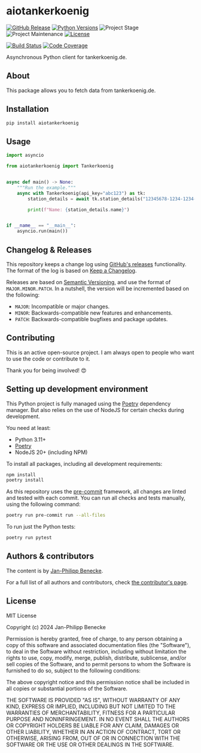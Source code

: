 # aiotankerkoenig

[![GitHub Release][releases-shield]][releases]
[![Python Versions][python-versions-shield]][pypi]
![Project Stage][project-stage-shield]
![Project Maintenance][maintenance-shield]
[![License][license-shield]](LICENSE.md)

[![Build Status][build-shield]][build]
[![Code Coverage][codecov-shield]][codecov]

Asynchronous Python client for tankerkoenig.de.

## About

This package allows you to fetch data from tankerkoenig.de.

## Installation

```bash
pip install aiotankerkoenig
```
## Usage

```python
import asyncio

from aiotankerkoenig import Tankerkoenig


async def main() -> None:
    """Run the example."""
    async with Tankerkoenig(api_key="abc123") as tk:
        station_details = await tk.station_details("12345678-1234-1234-1234-123456789012")

        print(f"Name: {station_details.name}")


if __name__ == "__main__":
    asyncio.run(main())
```


## Changelog & Releases

This repository keeps a change log using [GitHub's releases][releases]
functionality. The format of the log is based on
[Keep a Changelog][keepchangelog].

Releases are based on [Semantic Versioning][semver], and use the format
of `MAJOR.MINOR.PATCH`. In a nutshell, the version will be incremented
based on the following:

- `MAJOR`: Incompatible or major changes.
- `MINOR`: Backwards-compatible new features and enhancements.
- `PATCH`: Backwards-compatible bugfixes and package updates.

## Contributing

This is an active open-source project. I am always open to people who want to
use the code or contribute to it.

Thank you for being involved! :heart_eyes:

## Setting up development environment

This Python project is fully managed using the [Poetry][poetry] dependency manager. But also relies on the use of NodeJS for certain checks during development.

You need at least:

- Python 3.11+
- [Poetry][poetry-install]
- NodeJS 20+ (including NPM)

To install all packages, including all development requirements:

```bash
npm install
poetry install
```

As this repository uses the [pre-commit][pre-commit] framework, all changes
are linted and tested with each commit. You can run all checks and tests
manually, using the following command:

```bash
poetry run pre-commit run --all-files
```

To run just the Python tests:

```bash
poetry run pytest
```

## Authors & contributors

The content is by [Jan-Philipp Benecke][jpbede].

For a full list of all authors and contributors,
check [the contributor's page][contributors].

## License

MIT License

Copyright (c) 2024 Jan-Philipp Benecke

Permission is hereby granted, free of charge, to any person obtaining a copy
of this software and associated documentation files (the "Software"), to deal
in the Software without restriction, including without limitation the rights
to use, copy, modify, merge, publish, distribute, sublicense, and/or sell
copies of the Software, and to permit persons to whom the Software is
furnished to do so, subject to the following conditions:

The above copyright notice and this permission notice shall be included in all
copies or substantial portions of the Software.

THE SOFTWARE IS PROVIDED "AS IS", WITHOUT WARRANTY OF ANY KIND, EXPRESS OR
IMPLIED, INCLUDING BUT NOT LIMITED TO THE WARRANTIES OF MERCHANTABILITY,
FITNESS FOR A PARTICULAR PURPOSE AND NONINFRINGEMENT. IN NO EVENT SHALL THE
AUTHORS OR COPYRIGHT HOLDERS BE LIABLE FOR ANY CLAIM, DAMAGES OR OTHER
LIABILITY, WHETHER IN AN ACTION OF CONTRACT, TORT OR OTHERWISE, ARISING FROM,
OUT OF OR IN CONNECTION WITH THE SOFTWARE OR THE USE OR OTHER DEALINGS IN THE
SOFTWARE.

[build-shield]: https://github.com/jpbede/aiotankerkoenig/actions/workflows/release.yml/badge.svg
[build]: https://github.com/jpbede/aiotankerkoenig/actions
[codecov-shield]: https://codecov.io/gh/jpbede/aiotankerkoenig/branch/main/graph/badge.svg
[codecov]: https://codecov.io/gh/jpbede/aiotankerkoenig
[commits-shield]: https://img.shields.io/github/commit-activity/y/jpbede/aiotankerkoenig.svg
[commits]: https://github.com/jpbede/aiotankerkoenig/commits/main
[contributors]: https://github.com/jpbede/aiotankerkoenig/graphs/contributors
[jpbede]: https://github.com/jpbede
[keepchangelog]: http://keepachangelog.com/en/1.0.0/
[license-shield]: https://img.shields.io/github/license/jpbede/aiotankerkoenig.svg
[maintenance-shield]: https://img.shields.io/maintenance/yes/2024.svg
[poetry-install]: https://python-poetry.org/docs/#installation
[poetry]: https://python-poetry.org
[pre-commit]: https://pre-commit.com/
[project-stage-shield]: https://img.shields.io/badge/project%20stage-stable-green.svg
[python-versions-shield]: https://img.shields.io/pypi/pyversions/aiotankerkoenig
[releases-shield]: https://img.shields.io/github/release/jpbede/aiotankerkoenig.svg
[releases]: https://github.com/jpbede/aiotankerkoenig/releases
[semver]: http://semver.org/spec/v2.0.0.html
[pypi]: https://pypi.org/project/aiotankerkoenig/
